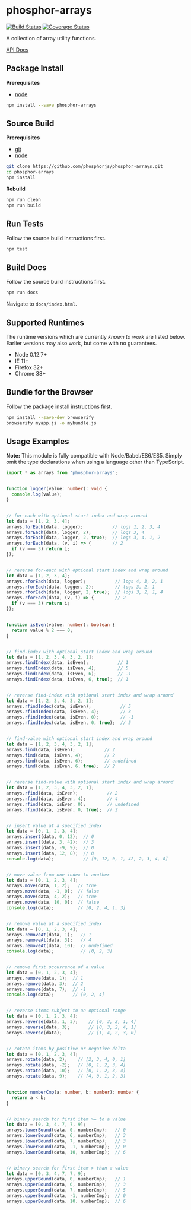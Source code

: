 phosphor-arrays
===============

[![Build Status](https://travis-ci.org/phosphorjs/phosphor-arrays.svg)](https://travis-ci.org/phosphorjs/phosphor-arrays?branch=master)
[![Coverage Status](https://coveralls.io/repos/phosphorjs/phosphor-arrays/badge.svg?branch=master&service=github)](https://coveralls.io/github/phosphorjs/phosphor-arrays?branch=master)

A collection of array utility functions.

[API Docs](http://phosphorjs.github.io/phosphor-arrays/api/)


Package Install
---------------

**Prerequisites**
- [node](http://nodejs.org/)

```bash
npm install --save phosphor-arrays
```


Source Build
------------

**Prerequisites**
- [git](http://git-scm.com/)
- [node](http://nodejs.org/)

```bash
git clone https://github.com/phosphorjs/phosphor-arrays.git
cd phosphor-arrays
npm install
```

**Rebuild**
```bash
npm run clean
npm run build
```


Run Tests
---------

Follow the source build instructions first.

```bash
npm test
```


Build Docs
----------

Follow the source build instructions first.

```bash
npm run docs
```

Navigate to `docs/index.html`.


Supported Runtimes
------------------

The runtime versions which are currently *known to work* are listed below.
Earlier versions may also work, but come with no guarantees.

- Node 0.12.7+
- IE 11+
- Firefox 32+
- Chrome 38+


Bundle for the Browser
----------------------

Follow the package install instructions first.

```bash
npm install --save-dev browserify
browserify myapp.js -o mybundle.js
```


Usage Examples
--------------

**Note:** This module is fully compatible with Node/Babel/ES6/ES5. Simply
omit the type declarations when using a language other than TypeScript.

```typescript
import * as arrays from 'phosphor-arrays';


function logger(value: number): void {
  console.log(value);
}


// for-each with optional start index and wrap around
let data = [1, 2, 3, 4];
arrays.forEach(data, logger);           // logs 1, 2, 3, 4
arrays.forEach(data, logger, 2);        // logs 3, 4
arrays.forEach(data, logger, 2, true);  // logs 3, 4, 1, 2
arrays.forEach(data, (v, i) => {        // 2
  if (v === 3) return i;
});


// reverse for-each with optional start index and wrap around
let data = [1, 2, 3, 4];
arrays.rforEach(data, logger);           // logs 4, 3, 2, 1
arrays.rforEach(data, logger, 2);        // logs 3, 2, 1
arrays.rforEach(data, logger, 2, true);  // logs 3, 2, 1, 4
arrays.rforEach(data, (v, i) => {        // 2
  if (v === 3) return i;
});


function isEven(value: number): boolean {
  return value % 2 === 0;
}


// find-index with optional start index and wrap around
let data = [1, 2, 3, 4, 3, 2, 1];
arrays.findIndex(data, isEven);           // 1
arrays.findIndex(data, isEven, 4);        // 5
arrays.findIndex(data, isEven, 6);        // -1
arrays.findIndex(data, isEven, 6, true);  // 1


// reverse find-index with optional start index and wrap around
let data = [1, 2, 3, 4, 3, 2, 1];
arrays.rfindIndex(data, isEven);           // 5
arrays.rfindIndex(data, isEven, 4);        // 3
arrays.rfindIndex(data, isEven, 0);        // -1
arrays.rfindIndex(data, isEven, 0, true);  // 5


// find-value with optional start index and wrap around
let data = [1, 2, 3, 4, 3, 2, 1];
arrays.find(data, isEven);           // 2
arrays.find(data, isEven, 4);        // 2
arrays.find(data, isEven, 6);        // undefined
arrays.find(data, isEven, 6, true);  // 2


// reverse find-value with optional start index and wrap around
let data = [1, 2, 3, 4, 3, 2, 1];
arrays.rfind(data, isEven);           // 2
arrays.rfind(data, isEven, 4);        // 4
arrays.rfind(data, isEven, 0);        // undefined
arrays.rfind(data, isEven, 0, true);  // 2


// insert value at a specified index
let data = [0, 1, 2, 3, 4];
arrays.insert(data, 0, 12);  // 0
arrays.insert(data, 3, 42);  // 3
arrays.insert(data, -9, 9);  // 0
arrays.insert(data, 12, 8);  // 8
console.log(data);           // [9, 12, 0, 1, 42, 2, 3, 4, 8]


// move value from one index to another
let data = [0, 1, 2, 3, 4];
arrays.move(data, 1, 2);   // true
arrays.move(data, -1, 0);  // false
arrays.move(data, 4, 2);   // true
arrays.move(data, 10, 0);  // false
console.log(data);         // [0, 2, 4, 1, 3]


// remove value at a specified index
let data = [0, 1, 2, 3, 4];
arrays.removeAt(data, 1);   // 1
arrays.removeAt(data, 3);   // 4
arrays.removeAt(data, 10);  // undefined
console.log(data);          // [0, 2, 3]


// remove first occurrence of a value
let data = [0, 1, 2, 3, 4];
arrays.remove(data, 1);  // 1
arrays.remove(data, 3);  // 2
arrays.remove(data, 7);  // -1
console.log(data);       // [0, 2, 4]


// reverse items subject to an optional range
let data = [0, 1, 2, 3, 4];
arrays.reverse(data, 1, 3);    // [0, 3, 2, 1, 4]
arrays.reverse(data, 3);       // [0, 3, 2, 4, 1]
arrays.reverse(data);          // [1, 4, 2, 3, 0]


// rotate items by positive or negative delta
let data = [0, 1, 2, 3, 4];
arrays.rotate(data, 2);    // [2, 3, 4, 0, 1]
arrays.rotate(data, -2);   // [0, 1, 2, 3, 4]
arrays.rotate(data, 10);   // [0, 1, 2, 3, 4]
arrays.rotate(data, 9);    // [4, 0, 1, 2, 3]


function numberCmp(a: number, b: number): number {
  return a < b;
}


// binary search for first item >= to a value
let data = [0, 3, 4, 7, 7, 9];
arrays.lowerBound(data, 0, numberCmp);   // 0
arrays.lowerBound(data, 6, numberCmp);   // 3
arrays.lowerBound(data, 7, numberCmp);   // 3
arrays.lowerBound(data, -1, numberCmp);  // 0
arrays.lowerBound(data, 10, numberCmp);  // 6


// binary search for first item > than a value
let data = [0, 3, 4, 7, 7, 9];
arrays.upperBound(data, 0, numberCmp);   // 1
arrays.upperBound(data, 6, numberCmp);   // 3
arrays.upperBound(data, 7, numberCmp);   // 5
arrays.upperBound(data, -1, numberCmp);  // 0
arrays.upperBound(data, 10, numberCmp);  // 6
```
